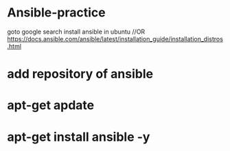 # Ansible-practice
goto google search install ansible in ubuntu  //OR
https://docs.ansible.com/ansible/latest/installation_guide/installation_distros.html

# add repository of ansible 
# apt-get apdate 
# apt-get install ansible -y 
